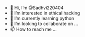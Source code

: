 - 👋 Hi, I’m @Sadhvi220404
- 👀 I’m interested in ethical hacking
- 🌱 I’m currently learning python
- 💞️ I’m looking to collaborate on ...
- 📫 How to reach me ...

<!---
Sadhvi220404/Sadhvi220404 is a ✨ special ✨ repository because its `README.md` (this file) appears on your GitHub profile.
You can click the Preview link to take a look at your changes.
--->
